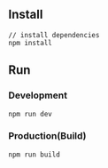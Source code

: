 ## Install
```bush
// install dependencies
npm install
```
## Run
### Development
```bush
npm run dev
```
### Production(Build)
```bush
npm run build
```